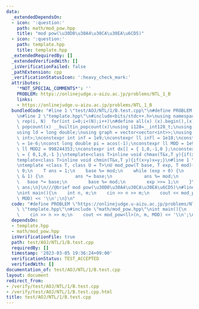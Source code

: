 ```yaml
---
data:
  _extendedDependsOn:
  - icon: ':question:'
    path: math/mod_pow.hpp
    title: "mod pow(\u30D0\u30A4\u30CA\u30EA\u6CD5)"
  - icon: ':question:'
    path: template.hpp
    title: template.hpp
  _extendedRequiredBy: []
  _extendedVerifiedWith: []
  _isVerificationFailed: false
  _pathExtension: cpp
  _verificationStatusIcon: ':heavy_check_mark:'
  attributes:
    '*NOT_SPECIAL_COMMENTS*': ''
    PROBLEM: https://onlinejudge.u-aizu.ac.jp/problems/NTL_1_B
    links:
    - https://onlinejudge.u-aizu.ac.jp/problems/NTL_1_B
  bundledCode: "#line 1 \"test/AOJ/NTL/1/B.test.cpp\"\n#define PROBLEM \"https://onlinejudge.u-aizu.ac.jp/problems/NTL_1_B\"\
    \n#line 2 \"template.hpp\"\n#include<bits/stdc++.h>\nusing namespace std;\n#define\
    \ rep(i, N)  for(int i=0;i<(N);i++)\n#define all(x) (x).begin(),(x).end()\n#define\
    \ popcount(x) __builtin_popcount(x)\nusing i128=__int128_t;\nusing ll = long long;\n\
    using ld = long double;\nusing graph = vector<vector<int>>;\nusing P = pair<int,\
    \ int>;\nconstexpr int inf = 1e9;\nconstexpr ll infl = 1e18;\nconstexpr ld eps\
    \ = 1e-6;\nconst long double pi = acos(-1);\nconstexpr ll MOD = 1e9 + 7;\nconstexpr\
    \ ll MOD2 = 998244353;\nconstexpr int dx[] = { 1,0,-1,0 };\nconstexpr int dy[]\
    \ = { 0,1,0,-1 };\ntemplate<class T>inline void chmax(T&x,T y){if(x<y)x=y;}\n\
    template<class T>inline void chmin(T&x,T y){if(x>y)x=y;}\n#line 1 \"math/mod_pow.hpp\"\
    \ntemplate <class T, class U = T>\nU mod_pow(T base, T exp, T mod){\n    if(base==0)return\
    \ 0;\n    T ans = 1;\n    base %= mod;\n    while (exp > 0) {\n        if (exp\
    \ & 1) {\n            ans *= base;\n            ans %= mod;\n        }\n     \
    \   base *= base;\n        base %= mod;\n        exp >>= 1;\n    }\n    return\
    \ ans;\n}\n///@brief mod pow(\u30D0\u30A4\u30CA\u30EA\u6CD5)\n#line 4 \"test/AOJ/NTL/1/B.test.cpp\"\
    \nint main(){\n    int n, m;\n    cin >> n >> m;\n    cout << mod_pow<ll>(n, m,\
    \ MOD) << '\\n';\n}\n"
  code: "#define PROBLEM \"https://onlinejudge.u-aizu.ac.jp/problems/NTL_1_B\"\n#include\
    \ \"template.hpp\"\n#include \"math/mod_pow.hpp\"\nint main(){\n    int n, m;\n\
    \    cin >> n >> m;\n    cout << mod_pow<ll>(n, m, MOD) << '\\n';\n}"
  dependsOn:
  - template.hpp
  - math/mod_pow.hpp
  isVerificationFile: true
  path: test/AOJ/NTL/1/B.test.cpp
  requiredBy: []
  timestamp: '2023-03-05 19:36:24+09:00'
  verificationStatus: TEST_ACCEPTED
  verifiedWith: []
documentation_of: test/AOJ/NTL/1/B.test.cpp
layout: document
redirect_from:
- /verify/test/AOJ/NTL/1/B.test.cpp
- /verify/test/AOJ/NTL/1/B.test.cpp.html
title: test/AOJ/NTL/1/B.test.cpp
---
```

